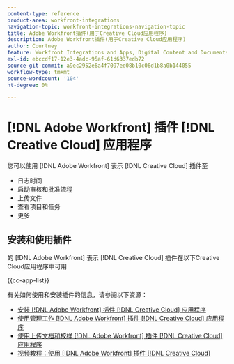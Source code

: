 ```yaml
---
content-type: reference
product-area: workfront-integrations
navigation-topic: workfront-integrations-navigation-topic
title: Adobe Workfront插件(用于Creative Cloud应用程序)
description: Adobe Workfront插件(用于Creative Cloud应用程序)
author: Courtney
feature: Workfront Integrations and Apps, Digital Content and Documents
exl-id: ebccdf17-12e3-4adc-95af-61d6337edb72
source-git-commit: a9ec2952e6a4f7097ed08b10c06d1b8a0b144055
workflow-type: tm+mt
source-wordcount: '104'
ht-degree: 0%

---
```



# [!DNL Adobe Workfront] 插件 [!DNL Creative Cloud] 应用程序

您可以使用 [!DNL Adobe Workfront] 表示 [!DNL Creative Cloud] 插件至

* 日志时间
* 启动审核和批准流程
* 上传文件
* 查看项目和任务
* 更多

## 安装和使用插件

的 [!DNL Adobe Workfront] 表示 [!DNL Creative Cloud] 插件在以下Creative Cloud应用程序中可用

{{cc-app-list}}

有关如何使用和安装插件的信息，请参阅以下资源：

* [安装 [!DNL Adobe Workfront] 插件 [!DNL Creative Cloud] 应用程序](/help/quicksilver/workfront-integrations-and-apps/adobe-workfront-for-creative-cloud/wf-cc-install-toc.md)
* [使用管理工作 [!DNL Adobe Workfront] 插件 [!DNL Creative Cloud] 应用程序](/help/quicksilver/workfront-integrations-and-apps/adobe-workfront-for-creative-cloud/wf-cc-manage-work-toc.md)
* [使用上传文档和校样 [!DNL Adobe Workfront] 插件 [!DNL Creative Cloud] 应用程序](/help/quicksilver/workfront-integrations-and-apps/adobe-workfront-for-creative-cloud/wf-cc-docs-proofs-toc.md)
* [视频教程：使用 [!DNL Adobe Workfront] 插件 [!DNL Creative Cloud]](https://experienceleague.adobe.com/docs/workfront-learn/tutorials-workfront/integrations/adobe-creative-cloud/use-adobe-workfront-extensions-for-creative-cloud.html)
